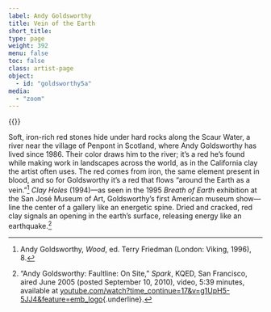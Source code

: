 ```yaml
---
label: Andy Goldsworthy
title: Vein of the Earth
short_title:
type: page
weight: 392
menu: false
toc: false
class: artist-page
object:
  - id: "goldsworthy5a"
media:
  - "zoom"
---
```

{{<q-figure id="goldsworthy5a">}}

Soft, iron-rich red stones hide under hard rocks along the Scaur Water, a river near the village of Penpont in Scotland, where Andy Goldsworthy has lived since 1986. Their color draws him to the river; it’s a red he’s found while making work in landscapes across the world, as in the California clay the artist often uses. The red comes from iron, the same element present in blood, and so for Goldsworthy it’s a red that flows “around the Earth as a vein.”[^1] *Clay Holes* (1994)—as seen in the 1995 *Breath of Earth* exhibition at the San José Museum of Art, Goldsworthy’s first American museum show—line the center of a gallery like an energetic spine. Dried and cracked, red clay signals an opening in the earth’s surface, releasing energy like an earthquake.[^2]

[^1]: Andy Goldsworthy, *Wood*, ed. Terry Friedman (London: Viking, 1996), 8.

[^2]: “Andy Goldsworthy: Faultline: On Site,” *Spark*, KQED, San Francisco, aired June 2005 (posted September 10, 2010), video, 5:39 minutes, available at [youtube.com/watch?time\_continue=17&v=g1UpH5-5JJ4&feature=emb\_logo](https://www.youtube.com/watch?time\_continue=17&v=g1UpH5-5JJ4&feature=emb\_logo){.underline}.
